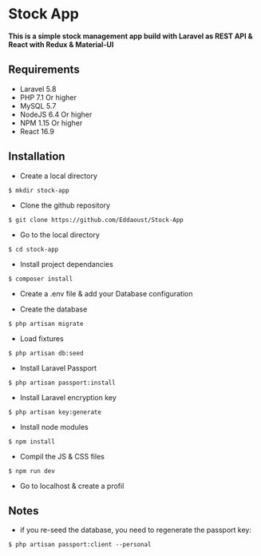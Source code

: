 # Stock App

**This is a simple stock management app build with Laravel as REST API & React with Redux & Material-UI**

## Requirements

* Laravel 5.8
* PHP 7.1 Or higher
* MySQL 5.7
* NodeJS 6.4 Or higher
* NPM 1.15 Or higher
* React 16.9

## Installation

* Create a local directory
```
$ mkdir stock-app
```
* Clone the github repository
```
$ git clone https://github.com/Eddaoust/Stock-App
```
* Go to the local directory
```
$ cd stock-app
```
* Install project dependancies
```
$ composer install
```
* Create a .env file & add your Database configuration

* Create the database
```
$ php artisan migrate
```
* Load fixtures
```
$ php artisan db:seed
```
* Install Laravel Passport
```
$ php artisan passport:install
```
* Install Laravel encryption key
```
$ php artisan key:generate
```
* Install node modules
```
$ npm install
```
* Compil the JS & CSS files
```
$ npm run dev
```
* Go to localhost & create a profil

## Notes

* if you re-seed the database, you need to regenerate the passport key: 
```
$ php artisan passport:client --personal
```

